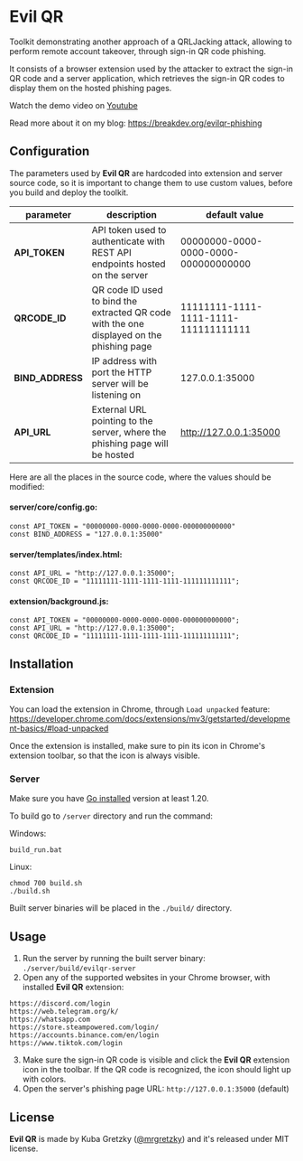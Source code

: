 # Evil QR

Toolkit demonstrating another approach of a QRLJacking attack, allowing to perform remote account takeover, through sign-in QR code phishing.

It consists of a browser extension used by the attacker to extract the sign-in QR code and a server application, which retrieves the sign-in QR codes to display them on the hosted phishing pages.

Watch the demo video on [Youtube](https://www.youtube.com/watch?v=8pfodWzqMcU)

Read more about it on my blog: https://breakdev.org/evilqr-phishing

## Configuration

The parameters used by **Evil QR** are hardcoded into extension and server source code, so it is important to change them to use custom values, before you build and deploy the toolkit.

| parameter | description | default value |
|-|-|-|
| **API_TOKEN** | API token used to authenticate with REST API endpoints hosted on the server | 00000000-0000-0000-0000-000000000000 |
| **QRCODE_ID** | QR code ID used to bind the extracted QR code with the one displayed on the phishing page | 11111111-1111-1111-1111-111111111111 |
| **BIND_ADDRESS** | IP address with port the HTTP server will be listening on | 127.0.0.1:35000 |
| **API_URL** | External URL pointing to the server, where the phishing page will be hosted | http://127.0.0.1:35000 |

Here are all the places in the source code, where the values should be modified:

#### server/core/config.go:
```
const API_TOKEN = "00000000-0000-0000-0000-000000000000"
const BIND_ADDRESS = "127.0.0.1:35000"
```

#### server/templates/index.html:
```
const API_URL = "http://127.0.0.1:35000";
const QRCODE_ID = "11111111-1111-1111-1111-111111111111";
```

#### extension/background.js:
```
const API_TOKEN = "00000000-0000-0000-0000-000000000000";
const API_URL = "http://127.0.0.1:35000";
const QRCODE_ID = "11111111-1111-1111-1111-111111111111";
```

## Installation

### Extension

You can load the extension in Chrome, through `Load unpacked` feature:
https://developer.chrome.com/docs/extensions/mv3/getstarted/development-basics/#load-unpacked

Once the extension is installed, make sure to pin its icon in Chrome's extension toolbar, so that the icon is always visible.

### Server

Make sure you have [Go installed](https://go.dev/doc/install) version at least 1.20.

To build go to `/server` directory and run the command:

Windows:
```
build_run.bat
```

Linux:
```
chmod 700 build.sh
./build.sh
```

Built server binaries will be placed in the `./build/` directory.

## Usage

1. Run the server by running the built server binary: `./server/build/evilqr-server`
2. Open any of the supported websites in your Chrome browser, with installed **Evil QR** extension:
```
https://discord.com/login
https://web.telegram.org/k/
https://whatsapp.com
https://store.steampowered.com/login/
https://accounts.binance.com/en/login
https://www.tiktok.com/login
```
3. Make sure the sign-in QR code is visible and click the **Evil QR** extension icon in the toolbar. If the QR code is recognized, the icon should light up with colors.
4. Open the server's phishing page URL: `http://127.0.0.1:35000` (default)

## License

**Evil QR** is made by Kuba Gretzky ([@mrgretzky](https://twitter.com/mrgretzky)) and it's released under MIT license.
